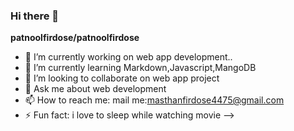 ### Hi there 👋

**patnoolfirdose/patnoolfirdose**


- 🔭 I’m currently working on web app development..
- 🌱 I’m currently learning Markdown,Javascript,MangoDB
- 👯 I’m looking to collaborate on web app project
- 💬 Ask me about web development 
- 📫 How to reach me: mail me:masthanfirdose4475@gmail.com
- ⚡ Fun fact: i love to sleep while watching movie
-->
